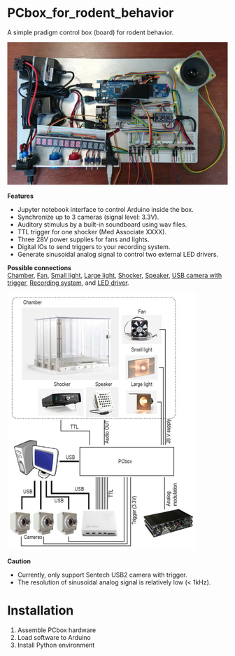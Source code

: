 # PCbox_for_rodent_behavior
  A simple pradigm control box (board) for rodent behavior.<BR>
  
 ![Top view of the board](images/PCbox.jpg)
  
  **Features**
  - Jupyter notebook interface to control Arduino inside the box.
  - Synchronize up to 3 cameras (signal level: 3.3V).
  - Auditory stimulus by a built-in soundboard using wav files.
  - TTL trigger for one shocker (Med Associate XXXX).
  - Three 28V power supplies for fans and lights.
  - Digital IOs to send triggers to your recording system.
  - Generate sinusoidal analog signal to control two external LED drivers.
  
  **Possible connections**<BR>
    [Chamber](https://www.med-associates.com/product/modular-test-chamber-with-quick-change-floor-for-rat/), 
    [Fan](https://www.med-associates.com/product/28-v-dc%e2%80%88fan/), 
    [Small light](https://www.med-associates.com/product/housestimulus-light-with-diffuser-for-rat/), 
    [Large light](https://www.med-associates.com/product/cubicle-ceiling-mount-house-light/), 
    [Shocker](https://www.med-associates.com/product/standalone-aversive-stimulatorscrambler-115-v-ac-60-hz/),
    [Speaker](https://www.med-associates.com/product/cage-speaker-for-rat-chamber/),
    [USB camera with trigger](https://sentech.co.jp/en/products/USB/index.html),
    [Recording system](https://open-ephys.org/acquisition-system/eux9baf6a5s8tid06hk1mw5aafjdz1), and
    [LED driver](https://open-ephys.org/cyclops-led-driver/cyclops-led-driver).
  
  ![connection](images/connection.jpg)
  
  **Caution**<BR>
  - Currently, only support Sentech USB2 camera with trigger.
  - The resolution of sinusoidal analog signal is relatively low (< 1kHz). 

# Installation

1. Assemble PCbox hardware
2. Load software to Arduino
3. Install Python environment
